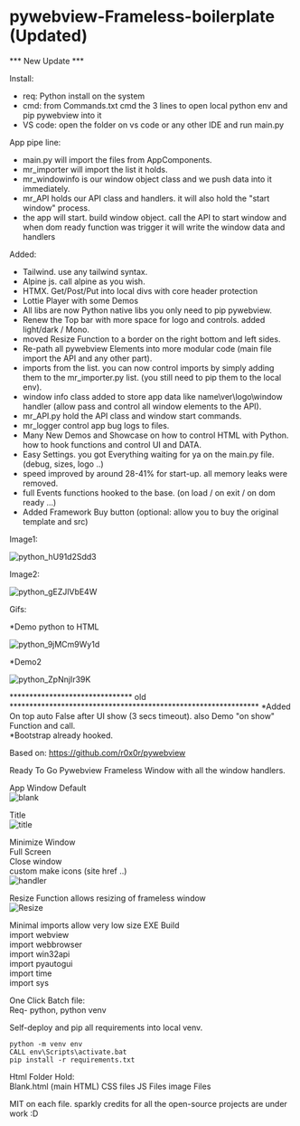 # pywebview-Frameless-boilerplate (Updated)

***  New Update ***

Install:<br>
- req: Python install on the system<br>
- cmd: from Commands.txt cmd the 3 lines to open local python env and pip pywebview into it<br>
- VS code: open the folder on vs code or any other IDE and run main.py<br>

App pipe line:<br>
- main.py will import the files from AppComponents.<br>
- mr_importer will import the list it holds.<br>
- mr_windowinfo is our window object class and we push data into it immediately.<br>
- mr_API holds our API class and handlers. it will also hold the "start window" process.<br>
- the app will start. build window object. call the API to start window and when dom ready function was trigger it will write the window data and handlers<br>

Added:
- Tailwind. use any tailwind syntax.
- Alpine js. call alpine as you wish.
- HTMX. Get/Post/Put into local divs with core header protection
- Lottie Player with some Demos
- All libs are now Python native libs you only need to pip pywebview.
- Renew the Top bar with more space for logo and controls. added light/dark / Mono.
- moved Resize Function to a border on the right bottom and left sides.
- Re-path all pywebview Elements into more modular code (main file import the API and any other part).
- imports from the list. you can now control imports by simply adding them to the mr_importer.py list. (you still need to pip them to the local env).
- window info class added to store app data like name\ver\logo\window handler (allow pass and control all window elements to the API).
- mr_API.py hold the API class and window start commands.
- mr_logger control app bug logs to files.
- Many New Demos and Showcase on how to control HTML with Python. how to hook functions and control UI and DATA.
- Easy Settings. you got Everything waiting for ya on the main.py file. (debug, sizes, logo ..)
- speed improved by around 28-41% for start-up. all memory leaks were removed.
- full Events functions hooked to the base. (on load / on exit / on dom ready ...)
- Added Framework Buy button (optional: allow you to buy the original template and src) 

Image1:

![python_hU91d2Sdd3](https://github.com/DizzyduckAR/pywebview-Frameless-boilerplate/assets/52171360/423dcfa4-3bbd-42a0-be6c-53662d5711bc)

Image2:

![python_gEZJlVbE4W](https://github.com/DizzyduckAR/pywebview-Frameless-boilerplate/assets/52171360/cf3b1218-9d27-429f-a99f-d6f86d6b9502)


Gifs:

*Demo python to HTML

![python_9jMCm9Wy1d](https://github.com/DizzyduckAR/pywebview-Frameless-boilerplate/assets/52171360/1d14a86a-6ff2-4c83-9783-8d7414d0bfeb)

*Demo2

![python_ZpNnjIr39K](https://github.com/DizzyduckAR/pywebview-Frameless-boilerplate/assets/52171360/7da0301f-b8e2-4502-9ac7-ddc4244da6bc)


























*******************************  old ***************************************************************
*Added On top auto False after UI show (3 secs timeout). also Demo "on show" Function and call.<br>
*Bootstrap already hooked.


Based on:
https://github.com/r0x0r/pywebview

Ready To Go Pywebview Frameless Window with all the window handlers.

App Window Default<br>
![blank](https://user-images.githubusercontent.com/52171360/123539355-35511980-d6ee-11eb-97a0-3fb9fbbfec6c.png)


Title<br>
![title](https://user-images.githubusercontent.com/52171360/123539360-3aae6400-d6ee-11eb-9d27-dec7f408e762.png)


Minimize Window<br>
Full Screen<br>
Close window<br>
custom make icons (site href ..)<br>
![handler](https://user-images.githubusercontent.com/52171360/123539365-413cdb80-d6ee-11eb-9f9c-3b3a6fc98d56.png)


Resize Function allows resizing of frameless window<br>
![Resize](https://user-images.githubusercontent.com/52171360/123539368-4437cc00-d6ee-11eb-9a66-0f7e0c3a5a41.png)<br>

Minimal imports allow very low size EXE Build<br>
import webview<br>
import webbrowser<br>
import win32api<br>
import pyautogui<br>
import time<br>
import sys<br>


One Click Batch file:<br>
Req- python, python venv

Self-deploy and pip all requirements into local venv.<br>

```
python -m venv env
CALL env\Scripts\activate.bat
pip install -r requirements.txt
```

Html Folder Hold:<br>
Blank.html (main HTML)
CSS files
JS Files
image Files

MIT on each file.
sparkly credits for all the open-source projects are under work :D
